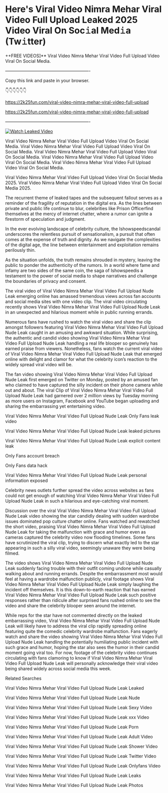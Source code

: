 # Here's Viral Video Nimra Mehar Viral Video Full Upload Leaked 2025 Video Viral On Soc𝚒al Med𝚒a (Tw𝚒tter)

++FREE VIDEOS]** Viral Video Nimra Mehar Viral Video Full Upload Video Viral On Social Media.

———————————————————-

Copy this link and paste in your browser.

👇👇👇👇👇👇

https://2k25fun.com/viral-video-nimra-mehar-viral-video-full-upload

https://2k25fun.com/viral-video-nimra-mehar-viral-video-full-upload

———————————————————-

[![Watch Leaked Video](https://miro.medium.com/v2/resize:fit:828/format:webp/1*cilzJN44JGOrTw9NJCrNHA.gif "Watch Leaked Video")](https://2k25fun.com/viral-video-nimra-mehar-viral-video-full-upload)

Viral Video Nimra Mehar Viral Video Full Upload Video Viral On Social Media. Viral Video Nimra Mehar Viral Video Full Upload Video Viral On Social Media. Viral Video Nimra Mehar Viral Video Full Upload Video Viral On Social Media. Viral Video Nimra Mehar Viral Video Full Upload Video Viral On Social Media. Viral Video Nimra Mehar Viral Video Full Upload Video Viral On Social Media.

Viral Video Nimra Mehar Viral Video Full Upload Video Viral On Social Media 2025. Viral Video Nimra Mehar Viral Video Full Upload Video Viral On Social Media 2025.

The recurrent theme of leaked tapes and the subsequent fallout serves as a reminder of the fragility of reputation in the digital era. As the lines between private and public life continue to blur, celebrities like Prison Officerfind themselves at the mercy of internet chatter, where a rumor can ignite a firestorm of speculation and judgment.

In the ever evolving landscape of celebrity culture, the Ishowspeedscandal underscores the relentless pursuit of sensationalism, a pursuit that often comes at the expense of truth and dignity. As we navigate the complexities of the digital age, the line between entertainment and exploitation remains perilously thin.

As the situation unfolds, the truth remains shrouded in mystery, leaving the public to ponder the authenticity of the rumors. In a world where fame and infamy are two sides of the same coin, the saga of Ishowspeedis a testament to the power of social media to shape narratives and challenge the boundaries of privacy and consent.

The viral video of Viral Video Nimra Mehar Viral Video Full Upload Nude Leak emerging online has amassed tremendous views across fan accounts and social media sites with one video clip. The viral video circulating recently shows Viral Video Nimra Mehar Viral Video Full Upload Nude Leak in an unexpected and hilarious moment while in public running errands.

Numerous fans have rushed to watch the viral video and share the clip amongst followers featuring Viral Video Nimra Mehar Viral Video Full Upload Nude Leak caught in an amusing and awkward situation. While surprising, the authentic and candid video showing Viral Video Nimra Mehar Viral Video Full Upload Nude Leak handling a real life blooper so genuinely has earned praise from viewers. Nonetheless, fans watch the current viral video of Viral Video Nimra Mehar Viral Video Full Upload Nude Leak that emerged online with delight and clamor for what the celebrity icon’s reaction to the widely spread viral video will be.

The fan video showing Viral Video Nimra Mehar Viral Video Full Upload Nude Leak first emerged on Twitter on Monday, posted by an amused fan who claimed to have captured the silly incident on their phone camera while out and about. The viral Clip of Viral Video Nimra Mehar Viral Video Full Upload Nude Leak had garnered over 2 million views by Tuesday morning as more users on Instagram, Facebook and YouTube began uploading and sharing the embarrassing yet entertaining video.

Viral Video Nimra Mehar Viral Video Full Upload Nude Leak Only Fans leak video

Viral Video Nimra Mehar Viral Video Full Upload Nude Leak leaked pictures

Viral Video Nimra Mehar Viral Video Full Upload Nude Leak explicit content leak

Only Fans account breach

Only Fans data hack

Viral Video Nimra Mehar Viral Video Full Upload Nude Leak personal information exposed

Celebrity news outlets further spread the video across websites as fans could not get enough of watching Viral Video Nimra Mehar Viral Video Full Upload Nude Leak in such a hilarious and eye-catching viral moment.

Discussion over the viral Viral Video Nimra Mehar Viral Video Full Upload Nude Leak video showing the star candidly dealing with sudden wardrobe issues dominated pop culture chatter online. Fans watched and rewatched the short video, praising Viral Video Nimra Mehar Viral Video Full Upload Nude Leak for taking the malfunction with grace and humor even as cameras captured the celebrity video now flooding timelines. Some fans have scrutinized the viral clip, trying to discern what exactly led to the star appearing in such a silly viral video, seemingly unaware they were being filmed.

The video shows Viral Video Nimra Mehar Viral Video Full Upload Nude Leak suddenly facing trouble with their outfit coming undone while casually walking about and running errands. Despite the embarrassment most would feel at having a wardrobe malfunction publicly, viral footage shows Viral Video Nimra Mehar Viral Video Full Upload Nude Leak simply laughing the incident off themselves. It is this down-to-earth reaction that has earned Viral Video Nimra Mehar Viral Video Full Upload Nude Leak such positive responses rather than ridicule after surprised fans rushed online to see the video and share the celebrity blooper seen around the internet.

While reps for the star have not commented directly on the leaked embarrassing video, Viral Video Nimra Mehar Viral Video Full Upload Nude Leak will likely have to address the viral clip rapidly spreading online featuring quite the comedic celebrity wardrobe malfunction. Fans eagerly watch and share the video showing Viral Video Nimra Mehar Viral Video Full Upload Nude Leak handling the potentially humiliating public incident with such grace and humor, hoping the star also sees the humor in their candid moment going viral too. For now, footage of the celebrity video continues circulating with fans clamoring to know if Viral Video Nimra Mehar Viral Video Full Upload Nude Leak will personally acknowledge their viral video being shared widely across social media this week.

Related Searches

Viral Video Nimra Mehar Viral Video Full Upload Nude Leak Leaked

Viral Video Nimra Mehar Viral Video Full Upload Nude Leak Nude

Viral Video Nimra Mehar Viral Video Full Upload Nude Leak Sexy Video

Viral Video Nimra Mehar Viral Video Full Upload Nude Leak xxx Video

Viral Video Nimra Mehar Viral Video Full Upload Nude Leak Porn

Viral Video Nimra Mehar Viral Video Full Upload Nude Leak Adult Video

Viral Video Nimra Mehar Viral Video Full Upload Nude Leak Shower Video

Viral Video Nimra Mehar Viral Video Full Upload Nude Leak Twitter Video

Viral Video Nimra Mehar Viral Video Full Upload Nude Leak Onlyfans Video

Viral Video Nimra Mehar Viral Video Full Upload Nude Leak Leaks

Viral Video Nimra Mehar Viral Video Full Upload Nude Leak Photos